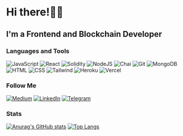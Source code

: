 # Hi there!👋🏼

## I'm a Frontend and Blockchain Developer

### Languages and Tools

![JavaScript](https://img.shields.io/badge/-javascript-090909?style=for-the-badge&logo=javascript)
![React](https://img.shields.io/badge/-react-090909?style=for-the-badge&logo=react)
![Solidity](https://img.shields.io/badge/-solidity-090909?style=for-the-badge&logo=solidity)
![NodeJS](https://img.shields.io/badge/Node.js-090909?style=for-the-badge&logo=node.js)
![Chai](https://img.shields.io/badge/chai.js-090909?style=for-the-badge&logo=chai&logoColor=red)
![Git](https://img.shields.io/badge/-git-090909?style=for-the-badge&logo=git)
![MongoDB](https://img.shields.io/badge/-mongodb-090909?style=for-the-badge&logo=mongodb)
![HTML](https://img.shields.io/badge/-html-090909?style=for-the-badge&logo=html5)
![CSS](https://img.shields.io/badge/-css-090909?style=for-the-badge&logo=css3)
![Tailwind](https://img.shields.io/badge/Tailwind_CSS-090909?style=for-the-badge&logo=tailwind-css)
![Heroku](https://img.shields.io/badge/Heroku-090909?style=for-the-badge&logo=heroku)
![Vercel](https://img.shields.io/badge/Vercel-090909?style=for-the-badge&logo=vercel)

### Follow Me

[![Medium](https://img.shields.io/badge/Medium-12100E?style=for-the-badge&logo=medium&logoColor=white)](https://medium.com/kumancev1)
[![LinkedIn](https://img.shields.io/badge/LinkedIn-0077B5?style=for-the-badge&logo=linkedin&logoColor=white)](https://www.linkedin.com/in/alexandr-kumancev)
[![Telegram](https://img.shields.io/badge/-telegram-090909?style=for-the-badge&logo=telegram&logoColor=ffc0cb)](https://t.me/cimus)

### Stats

[![Anurag's GitHub stats](https://github-readme-stats.vercel.app/api?username=kumancev&show_icons=true&hide=prs,contribs&theme=tokyonight)](https://github.com/anuraghazra/github-readme-stats)
[![Top Langs](https://github-readme-stats.vercel.app/api/top-langs/?username=kumancev&theme=tokyonight&layout=compact)](https://github.com/anuraghazra/github-readme-stats)
